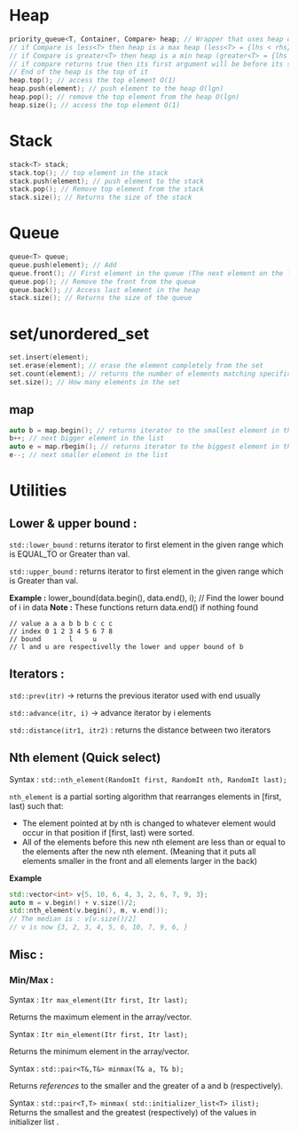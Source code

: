 # Heap
```cpp
priority_queue<T, Container, Compare> heap; // Wrapper that uses heap operations
// if Compare is less<T> then heap is a max heap (less<T> = {lhs < rhs})
// if Compare is greater<T> then heap is a min heap (greater<T> = {lhs > rhs})
// if compare returns true then its first argument will be before its second argument in the heap
// End of the heap is the top of it
heap.top(); // access the top element O(1)
heap.push(element); // push element to the heap O(lgn)
heap.pop(); // remove the top element from the heap O(lgn)
heap.size(); // access the top element O(1)
```
# Stack
```cpp
stack<T> stack;
stack.top(); // top element in the stack
stack.push(element); // push element to the stack
stack.pop(); // Remove top element from the stack
stack.size(); // Returns the size of the stack
```
# Queue
```cpp
queue<T> queue;
queue.push(element); // Add
queue.front(); // First element in the queue (The next element on the list)
queue.pop(); // Remove the front from the queue
queue.back(); // Access last element in the heap
stack.size(); // Returns the size of the queue
```
# set/unordered_set
```cpp
set.insert(element); 
set.erase(element); // erase the element completely from the set
set.count(element); // returns the number of elements matching specific key
set.size(); // How many elements in the set
```
## map
```cpp
auto b = map.begin(); // returns iterator to the smallest element in the map (This is O(1) in C++)
b++; // next bigger element in the list
auto e = map.rbegin(); // returns iterator to the biggest element in the map (This is O(1) in C++)
e--; // next smaller element in the list
```
# Utilities
## Lower & upper bound :
`std::lower_bound` : returns iterator to first element in the given range which is EQUAL_TO or Greater than val.

`std::upper_bound` : returns iterator to first element in the given range which is Greater than val.

**Example :** lower_bound(data.begin(), data.end(), i); // Find the lower bound of i in data
**Note :** These functions return data.end() if nothing found
```
// value a a a b b b c c c
// index 0 1 2 3 4 5 6 7 8
// bound       l     u
// l and u are respectivelly the lower and upper bound of b
```
## Iterators :
`std::prev(itr)` -> returns the previous iterator used with end usually

`std::advance(itr, i)` -> advance iterator by i elements

`std::distance(itr1, itr2)` : returns the distance between two iterators

## Nth element (Quick select)
Syntax : `std::nth_element(RandomIt first, RandomIt nth, RandomIt last);`

`nth_element` is a partial sorting algorithm that rearranges elements in [first, last) such that:
- The element pointed at by nth is changed to whatever element would occur in that position if [first, last) were sorted.
- All of the elements before this new nth element are less than or equal to the elements after the new nth element. (Meaning that it puts all elements smaller in the front and all elements larger in the back)

**Example**
```cpp
std::vector<int> v{5, 10, 6, 4, 3, 2, 6, 7, 9, 3}; 
auto m = v.begin() + v.size()/2;
std::nth_element(v.begin(), m, v.end());
// The median is : v[v.size()/2]
// v is now {3, 2, 3, 4, 5, 6, 10, 7, 9, 6, }
```

## Misc :
### Min/Max :
Syntax : `Itr max_element(Itr first, Itr last);`

Returns the maximum element in the array/vector.

Syntax : `Itr min_element(Itr first, Itr last);`

Returns the minimum element in the array/vector.


Syntax : `std::pair<T&,T&> minmax(T& a, T& b);` 

Returns *references* to the smaller and the greater of a and b (respectively).

Syntax : `std::pair<T,T> minmax( std::initializer_list<T> ilist);` 
Returns the smallest and the greatest (respectively) of the values in initializer list .